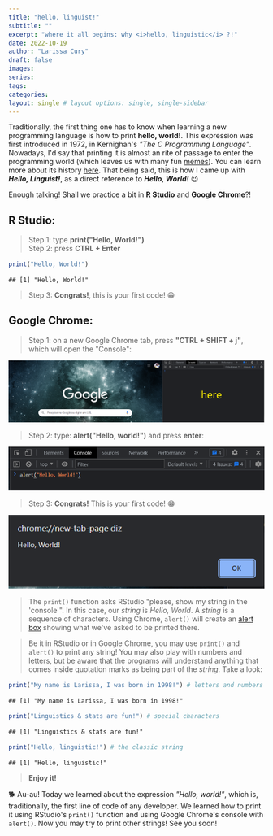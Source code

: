 ```yaml
---
title: "hello, linguist!"
subtitle: ""
excerpt: "where it all begins: why <i>hello, linguistic</i> ?!"
date: 2022-10-19
author: "Larissa Cury"
draft: false
images:
series:
tags: 
categories:
layout: single # layout options: single, single-sidebar
---
```


Traditionally, the first thing one has to know when learning a new programming language is how to print **hello, world!**. This expression was first introduced in 1972, in Kernighan's *"The C Programming Language"*. Nowadays, I'd say that printing it is almost an rite of passage to enter the programming world (which leaves us with many fun [memes][3]). You can learn more about its history [here][2]. That being said, this is how I came up with ***Hello, Linguist!***, as a direct reference to ***Hello, World!*** &#128521;

Enough talking! Shall we practice a bit in **R Studio** and **Google Chrome**?!

## R Studio:

> Step 1: type **print("Hello, World!")** <br> 
Step 2: press **CTRL + Enter**


```r
print("Hello, World!")
```

```
## [1] "Hello, World!"
```

> Step 3: **Congrats!**, this is your first code! &#128513;

## Google Chrome:

> Step 1: on a new Google Chrome tab, press **"CTRL + SHIFT + j"**, which will open the "Console":

![](images/paste-BAC7B81B.png)

> Step 2: type: **alert("Hello, world!")** and press **enter**:

![](images/paste-FB53F6F3.png)

> Step 3: **Congrats!** This is your first code! &#128513;

![](images/paste-52EEFB02.png)

> The ```print()``` function asks RStudio "please, show my string in the 'console'". In this case, our *string* is *Hello, World*. A *string* is a sequence of characters. Using Chrome, ```alert()``` will create an [alert box][1] showing what we've asked to be printed there.

> Be it in RStudio or in Google Chrome, you may use ```print()``` and ```alert()``` to print any string! You may also play with numbers and letters, but be aware that the programs will understand anything that comes inside quotation marks as being part of the *string*. Take a look: 


```r
print("My name is Larissa, I was born in 1998!") # letters and numbers
```

```
## [1] "My name is Larissa, I was born in 1998!"
```

```r
print("Linguistics & stats are fun!") # special characters
```

```
## [1] "Linguistics & stats are fun!"
```

```r
print("Hello, linguistic!") # the classic string
```

```
## [1] "Hello, linguistic!"
```
> **Enjoy it!** <br>

🐕 Au-au! Today we learned about the expression *"Hello, world!"*, which is, traditionally, the first line of code of any developer. We learned how to print it using RStudio's ```print()``` function and using Google Chrome's console with ```alert()```. Now you may try to print other strings! See you soon!

[1]: https://www.w3schools.com/jsref/met_win_alert.asp
[2]: https://www.thesoftwareguild.com/blog/the-history-of-hello-world/#:~:text=Traditionally%2C%20Hello%20World%20programs%20are,World%20both%20easily%20and%20correctly.
[3]: https://www.google.com/search?q=memes+hello+world+&tbm=isch&ved=2ahUKEwid_PO0suz6AhX8s5UCHXtZBY0Q2-cCegQIABAA&oq=memes+hello+world+&gs_lcp=CgNpbWcQAzIECCMQJzIGCAAQCBAeMgYIABAIEB4yBggAEAgQHjIGCAAQCBAeUKQFWOUPYMUTaABwAHgAgAG1AYgBwgmSAQMwLjmYAQCgAQGqAQtnd3Mtd2l6LWltZ8ABAQ&sclient=img&ei=7fpPY93RKPzn1sQP-7KV6Ag&bih=664&biw=1536
